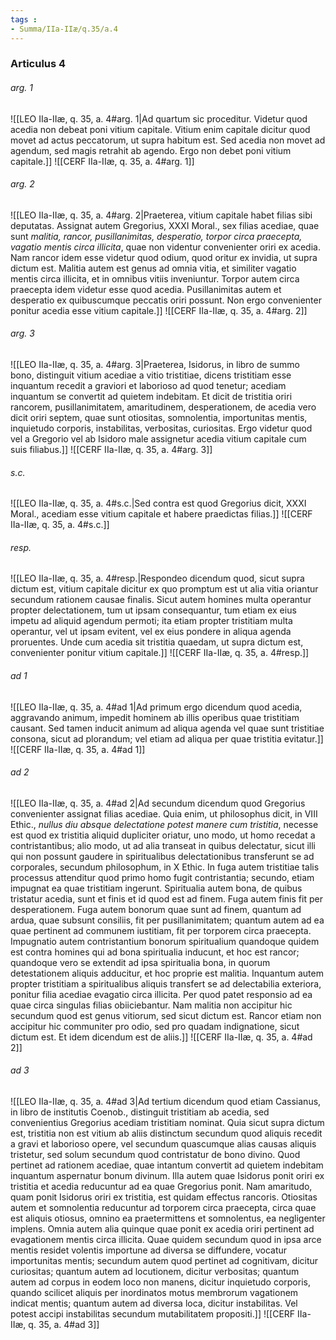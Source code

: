 ```yaml
---
tags : 
- Summa/IIa-IIæ/q.35/a.4
---
```


### Articulus 4

###### arg. 1
![[LEO IIa-IIæ, q. 35, a. 4#arg. 1|Ad quartum sic proceditur. Videtur quod acedia non debeat poni vitium capitale. Vitium enim capitale dicitur quod movet ad actus peccatorum, ut supra habitum est. Sed acedia non movet ad agendum, sed magis retrahit ab agendo. Ergo non debet poni vitium capitale.]]
![[CERF IIa-IIæ, q. 35, a. 4#arg. 1]]

###### arg. 2
![[LEO IIa-IIæ, q. 35, a. 4#arg. 2|Praeterea, vitium capitale habet filias sibi deputatas. Assignat autem Gregorius, XXXI Moral., sex filias acediae, quae sunt *malitia, rancor, pusillanimitas, desperatio, torpor circa praecepta, vagatio mentis circa illicita*, quae non videntur convenienter oriri ex acedia. Nam rancor idem esse videtur quod odium, quod oritur ex invidia, ut supra dictum est. Malitia autem est genus ad omnia vitia, et similiter vagatio mentis circa illicita, et in omnibus vitiis inveniuntur. Torpor autem circa praecepta idem videtur esse quod acedia. Pusillanimitas autem et desperatio ex quibuscumque peccatis oriri possunt. Non ergo convenienter ponitur acedia esse vitium capitale.]]
![[CERF IIa-IIæ, q. 35, a. 4#arg. 2]]

###### arg. 3
![[LEO IIa-IIæ, q. 35, a. 4#arg. 3|Praeterea, Isidorus, in libro de summo bono, distinguit vitium acediae a vitio tristitiae, dicens tristitiam esse inquantum recedit a graviori et laborioso ad quod tenetur; acediam inquantum se convertit ad quietem indebitam. Et dicit de tristitia oriri rancorem, pusillanimitatem, amaritudinem, desperationem, de acedia vero dicit oriri septem, quae sunt otiositas, somnolentia, importunitas mentis, inquietudo corporis, instabilitas, verbositas, curiositas. Ergo videtur quod vel a Gregorio vel ab Isidoro male assignetur acedia vitium capitale cum suis filiabus.]]
![[CERF IIa-IIæ, q. 35, a. 4#arg. 3]]

###### s.c.
![[LEO IIa-IIæ, q. 35, a. 4#s.c.|Sed contra est quod Gregorius dicit, XXXI Moral., acediam esse vitium capitale et habere praedictas filias.]]
![[CERF IIa-IIæ, q. 35, a. 4#s.c.]]

###### resp.
![[LEO IIa-IIæ, q. 35, a. 4#resp.|Respondeo dicendum quod, sicut supra dictum est, vitium capitale dicitur ex quo promptum est ut alia vitia oriantur secundum rationem causae finalis. Sicut autem homines multa operantur propter delectationem, tum ut ipsam consequantur, tum etiam ex eius impetu ad aliquid agendum permoti; ita etiam propter tristitiam multa operantur, vel ut ipsam evitent, vel ex eius pondere in aliqua agenda proruentes. Unde cum acedia sit tristitia quaedam, ut supra dictum est, convenienter ponitur vitium capitale.]]
![[CERF IIa-IIæ, q. 35, a. 4#resp.]]

###### ad 1
![[LEO IIa-IIæ, q. 35, a. 4#ad 1|Ad primum ergo dicendum quod acedia, aggravando animum, impedit hominem ab illis operibus quae tristitiam causant. Sed tamen inducit animum ad aliqua agenda vel quae sunt tristitiae consona, sicut ad plorandum; vel etiam ad aliqua per quae tristitia evitatur.]]
![[CERF IIa-IIæ, q. 35, a. 4#ad 1]]

###### ad 2
![[LEO IIa-IIæ, q. 35, a. 4#ad 2|Ad secundum dicendum quod Gregorius convenienter assignat filias acediae. Quia enim, ut philosophus dicit, in VIII Ethic., *nullus diu absque delectatione potest manere cum tristitia*, necesse est quod ex tristitia aliquid dupliciter oriatur, uno modo, ut homo recedat a contristantibus; alio modo, ut ad alia transeat in quibus delectatur, sicut illi qui non possunt gaudere in spiritualibus delectationibus transferunt se ad corporales, secundum philosophum, in X Ethic. In fuga autem tristitiae talis processus attenditur quod primo homo fugit contristantia; secundo, etiam impugnat ea quae tristitiam ingerunt. Spiritualia autem bona, de quibus tristatur acedia, sunt et finis et id quod est ad finem. Fuga autem finis fit per desperationem. Fuga autem bonorum quae sunt ad finem, quantum ad ardua, quae subsunt consiliis, fit per pusillanimitatem; quantum autem ad ea quae pertinent ad communem iustitiam, fit per torporem circa praecepta. Impugnatio autem contristantium bonorum spiritualium quandoque quidem est contra homines qui ad bona spiritualia inducunt, et hoc est rancor; quandoque vero se extendit ad ipsa spiritualia bona, in quorum detestationem aliquis adducitur, et hoc proprie est malitia. Inquantum autem propter tristitiam a spiritualibus aliquis transfert se ad delectabilia exteriora, ponitur filia acediae evagatio circa illicita. Per quod patet responsio ad ea quae circa singulas filias obiiciebantur. Nam malitia non accipitur hic secundum quod est genus vitiorum, sed sicut dictum est. Rancor etiam non accipitur hic communiter pro odio, sed pro quadam indignatione, sicut dictum est. Et idem dicendum est de aliis.]]
![[CERF IIa-IIæ, q. 35, a. 4#ad 2]]

###### ad 3
![[LEO IIa-IIæ, q. 35, a. 4#ad 3|Ad tertium dicendum quod etiam Cassianus, in libro de institutis Coenob., distinguit tristitiam ab acedia, sed convenientius Gregorius acediam tristitiam nominat. Quia sicut supra dictum est, tristitia non est vitium ab aliis distinctum secundum quod aliquis recedit a gravi et laborioso opere, vel secundum quascumque alias causas aliquis tristetur, sed solum secundum quod contristatur de bono divino. Quod pertinet ad rationem acediae, quae intantum convertit ad quietem indebitam inquantum aspernatur bonum divinum. Illa autem quae Isidorus ponit oriri ex tristitia et acedia reducuntur ad ea quae Gregorius ponit. Nam amaritudo, quam ponit Isidorus oriri ex tristitia, est quidam effectus rancoris. Otiositas autem et somnolentia reducuntur ad torporem circa praecepta, circa quae est aliquis otiosus, omnino ea praetermittens et somnolentus, ea negligenter implens. Omnia autem alia quinque quae ponit ex acedia oriri pertinent ad evagationem mentis circa illicita. Quae quidem secundum quod in ipsa arce mentis residet volentis importune ad diversa se diffundere, vocatur importunitas mentis; secundum autem quod pertinet ad cognitivam, dicitur curiositas; quantum autem ad locutionem, dicitur verbositas; quantum autem ad corpus in eodem loco non manens, dicitur inquietudo corporis, quando scilicet aliquis per inordinatos motus membrorum vagationem indicat mentis; quantum autem ad diversa loca, dicitur instabilitas. Vel potest accipi instabilitas secundum mutabilitatem propositi.]]
![[CERF IIa-IIæ, q. 35, a. 4#ad 3]]

